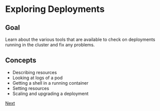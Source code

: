 # Exploring Deployments

## Goal

Learn about the various tools that are available to check on deployments running in the cluster
and fix any problems.

## Concepts

* Describing resources
* Looking at logs of a pod
* Getting a shell in a running container
* Setting resources
* Scaling and upgrading a deployment

[Next](01_.md)
